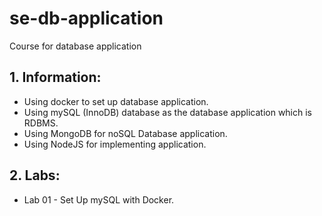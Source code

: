 # se-db-application
Course for database application

## 1. Information:

* Using docker to set up database application.
* Using mySQL (InnoDB) database as the database application which is RDBMS.
* Using MongoDB for noSQL Database application.
* Using NodeJS for implementing application.

## 2. Labs:

* Lab 01 - Set Up mySQL with Docker.
